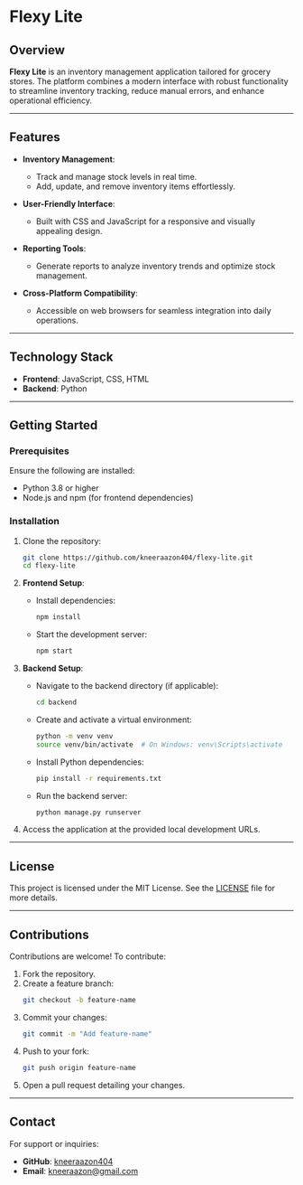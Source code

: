 # Flexy Lite  

## Overview  

**Flexy Lite** is an inventory management application tailored for grocery stores. The platform combines a modern interface with robust functionality to streamline inventory tracking, reduce manual errors, and enhance operational efficiency.  

---

## Features  

- **Inventory Management**:  
  - Track and manage stock levels in real time.  
  - Add, update, and remove inventory items effortlessly.  

- **User-Friendly Interface**:  
  - Built with CSS and JavaScript for a responsive and visually appealing design.  

- **Reporting Tools**:  
  - Generate reports to analyze inventory trends and optimize stock management.  

- **Cross-Platform Compatibility**:  
  - Accessible on web browsers for seamless integration into daily operations.  

---

## Technology Stack  

- **Frontend**: JavaScript, CSS, HTML  
- **Backend**: Python  

---

## Getting Started  

### Prerequisites  

Ensure the following are installed:  
- Python 3.8 or higher  
- Node.js and npm (for frontend dependencies)  

### Installation  

1. Clone the repository:  
   ```bash  
   git clone https://github.com/kneeraazon404/flexy-lite.git  
   cd flexy-lite  
   ```  

2. **Frontend Setup**:  
   - Install dependencies:  
     ```bash  
     npm install  
     ```  
   - Start the development server:  
     ```bash  
     npm start  
     ```  

3. **Backend Setup**:  
   - Navigate to the backend directory (if applicable):  
     ```bash  
     cd backend  
     ```  
   - Create and activate a virtual environment:  
     ```bash  
     python -m venv venv  
     source venv/bin/activate  # On Windows: venv\Scripts\activate  
     ```  
   - Install Python dependencies:  
     ```bash  
     pip install -r requirements.txt  
     ```  
   - Run the backend server:  
     ```bash  
     python manage.py runserver  
     ```  

4. Access the application at the provided local development URLs.  

---

## License  

This project is licensed under the MIT License. See the [LICENSE](LICENSE) file for more details.  

---

## Contributions  

Contributions are welcome! To contribute:  

1. Fork the repository.  
2. Create a feature branch:  
   ```bash  
   git checkout -b feature-name  
   ```  
3. Commit your changes:  
   ```bash  
   git commit -m "Add feature-name"  
   ```  
4. Push to your fork:  
   ```bash  
   git push origin feature-name  
   ```  
5. Open a pull request detailing your changes.  

---

## Contact  

For support or inquiries:  
- **GitHub**: [kneeraazon404](https://github.com/kneeraazon404)  
- **Email**: kneeraazon@gmail.com  
